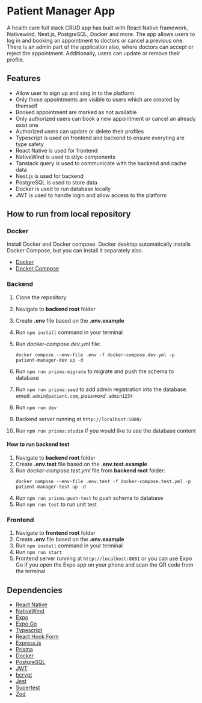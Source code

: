 # **Patient Manager App**

A health care full stack CRUD app has built with React Native framework, Nativewind, Nest.js, PostgreSQL, Docker and more. The app allows users to log in and booking an appointment to doctors or cancel a previous one. There is an admin part of the application also, where doctors can accept or reject the appointment. Additionally, users can update or remove their profile.

<!--
### Login:
- **Admin**:
   - email: admin@patient.com
   - password: admin1234
- **User**:
   - email: test@example.com
   - password: 1234

### Demo video: [Link](https://github.com/ev0clu/patient-manager/blob/main/demo.mp4)
-->

## Features

- Allow user to sign up and sing in to the platform
- Only those appointments are visible to users which are created by themself
- Booked appointment are marked as not available
- Only authorized users can book a new appointment or cancel an already exist one
- Authorized users can update or delete their profiles
- Typescript is used on frontend and backend to ensure everyting are type safety
- React Native is used for frontend
- NativeWind is used to stlye components
- Tanstack query is used to communicate with the backend and cache data
- Nest.js is used for backend
- PostgreSQL is used to store data
- Docker is used to run database locally
- JWT is used to handle login and allow access to the platform

## How to run from local repository

### Docker

Install Docker and Docker compose. Docker desktop automatically installs Docker Compose, but you can install it separately also.

- [Docker](https://docs.docker.com/desktop/)
- [Docker Compose](https://docs.docker.com/compose/install/)

### Backend

1. Clone the repository
2. Navigate to **backend root** folder
3. Create **.env** file based on the **.env.example**
4. Run `npm install` command in your terminal
5. Run _docker-compose.dev.yml_ file:

   ```
   docker compose --env-file .env -f docker-compose.dev.yml -p patient-manager-dev up -d
   ```

6. Run `npm run prisma:migrate` to migrate and push the schema to database
7. Run `npm run prisma:seed` to add admin registration into the database. _email_: `admin@patient.com`, _password_: `admin1234`
8. Run `npm run dev`
9. Backend server running at `http://localhost:5000/`
10. Run `npm run prisma:studio` if you would like to see the database content

#### How to run backend test

1. Navigate to **backend root** folder
2. Create **.env.test** file based on the **.env.test.example**
3. Run _docker-compose.test.yml_ file from **backend root** folder:
   ```
   docker compose --env-file .env.test -f docker-compose.test.yml -p patient-manager-test up -d
   ```
4. Run `npm run prisma:push-test` to push schema to database
5. Run `npm run test` to run unit test

### Frontend

1. Navigate to **frontend root** folder
2. Create **.env** file based on the **.env.example**
3. Run `npm install` command in your terminal
4. Run `npm run start`
5. Frontend server running at `http://localhost:8081` or you can use Expo Go if you open the Expo app on your phone and scan the QR code from the terminal

## Dependencies

- [React Native](https://reactnative.dev/)
- [NativeWind](https://www.nativewind.dev/)
- [Expo](https://docs.expo.dev/)
- [Expo Go](https://expo.dev/go)
- [Typescript](https://www.typescriptlang.org/)
- [React Hook Form](https://react-hook-form.com/)
- [Express.js](https://expressjs.com/)
- [Prisma](https://www.prisma.io/)
- [Docker](https://www.docker.com/)
- [PostgreSQL](https://www.postgresql.org/)
- [JWT](https://www.npmjs.com/package/jsonwebtoken)
- [bcrypt](https://www.npmjs.com/package/bcrypt)
- [Jest](https://jestjs.io/docs/getting-started)
- [Supertest](https://www.npmjs.com/package/supertest)
- [Zod](https://zod.dev/)
